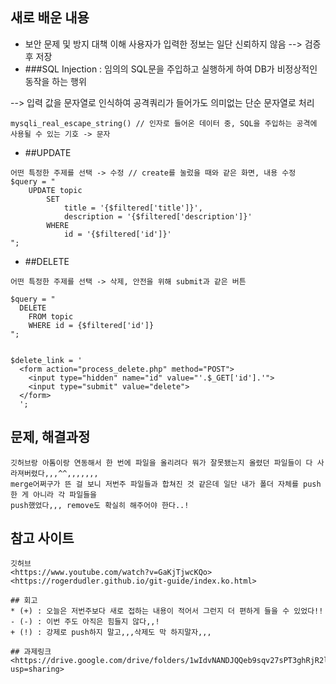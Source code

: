 ## 새로 배운 내용
* 보안 문제 및 방지 대책 이해
    사용자가 입력한 정보는 일단 신뢰하지 않음 --> 검증 후 저장
* ###SQL Injection
: 임의의 SQL문을 주입하고 실행하게 하여 DB가 비정상적인 동작을 하는 행위

--> 입력 값을 문자열로 인식하여 공격쿼리가 들어가도 의미없는 단순 문자열로 처리
```
mysqli_real_escape_string() // 인자로 들어온 데이터 중, SQL을 주입하는 공격에 사용될 수 있는 기호 -> 문자
```

- ##UPDATE
```
어떤 특정한 주제를 선택 -> 수정 // create를 눌렀을 때와 같은 화면, 내용 수정
$query = "
    UPDATE topic
        SET
            title = '{$filtered['title']}',
            description = '{$filtered['description']}'
        WHERE
            id = '{$filtered['id']}'
";
```

- ##DELETE
```
어떤 특정한 주제를 선택 -> 삭제, 안전을 위해 submit과 같은 버튼

$query = "
  DELETE
    FROM topic
    WHERE id = {$filtered['id']}
";


$delete_link = '
  <form action="process_delete.php" method="POST">
    <input type="hidden" name="id" value="'.$_GET['id'].'">
    <input type="submit" value="delete">
  </form>
  ';
```
## 문제, 해결과정
```
깃허브랑 아톰이랑 연동해서 한 번에 파일을 올리려다 뭐가 잘못됐는지 올렸던 파일들이 다 사라져버렸다,,,^^,,,,,,,
merge어쩌구가 뜬 걸 보니 저번주 파일들과 합쳐진 것 같은데 일단 내가 폴더 자체를 push한 게 아니라 각 파일들을
push했었다,,, remove도 확실히 해주어야 한다..!
```

## 참고 사이트
```
깃허브
<https://www.youtube.com/watch?v=GaKjTjwcKQo>
<https://rogerdudler.github.io/git-guide/index.ko.html>

## 회고
* (+) : 오늘은 저번주보다 새로 접하는 내용이 적어서 그런지 더 편하게 들을 수 있었다!!
- (-) : 이번 주도 아직은 힘들지 않다,,!
+ (!) : 강제로 push하지 말고,,,삭제도 막 하지말자,,,

## 과제링크
<https://drive.google.com/drive/folders/1wIdvNANDJQQeb9sqv27sPT3ghRjR2l0g?usp=sharing>
